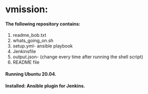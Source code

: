 # vmission:
#### The following repository contains:
1. readme_bob.txt
2. whats_going_on.sh
3. setup.yml- ansible playbook
4. Jenkinsfile
5. output.json- (change every time after running the shell script)
6. README file

#### Running Ubuntu 20.04.
#### Installed: Ansible plugin for Jenkins. 
